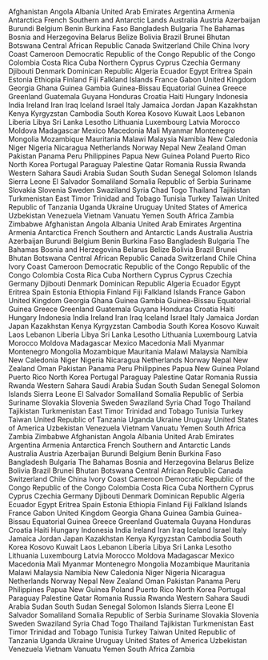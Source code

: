Afghanistan
Angola
Albania
United Arab Emirates
Argentina
Armenia
Antarctica
French Southern and Antarctic Lands
Australia
Austria
Azerbaijan
Burundi
Belgium
Benin
Burkina Faso
Bangladesh
Bulgaria
The Bahamas
Bosnia and Herzegovina
Belarus
Belize
Bolivia
Brazil
Brunei
Bhutan
Botswana
Central African Republic
Canada
Switzerland
Chile
China
Ivory Coast
Cameroon
Democratic Republic of the Congo
Republic of the Congo
Colombia
Costa Rica
Cuba
Northern Cyprus
Cyprus
Czechia
Germany
Djibouti
Denmark
Dominican Republic
Algeria
Ecuador
Egypt
Eritrea
Spain
Estonia
Ethiopia
Finland
Fiji
Falkland Islands
France
Gabon
United Kingdom
Georgia
Ghana
Guinea
Gambia
Guinea-Bissau
Equatorial Guinea
Greece
Greenland
Guatemala
Guyana
Honduras
Croatia
Haiti
Hungary
Indonesia
India
Ireland
Iran
Iraq
Iceland
Israel
Italy
Jamaica
Jordan
Japan
Kazakhstan
Kenya
Kyrgyzstan
Cambodia
South Korea
Kosovo
Kuwait
Laos
Lebanon
Liberia
Libya
Sri Lanka
Lesotho
Lithuania
Luxembourg
Latvia
Morocco
Moldova
Madagascar
Mexico
Macedonia
Mali
Myanmar
Montenegro
Mongolia
Mozambique
Mauritania
Malawi
Malaysia
Namibia
New Caledonia
Niger
Nigeria
Nicaragua
Netherlands
Norway
Nepal
New Zealand
Oman
Pakistan
Panama
Peru
Philippines
Papua New Guinea
Poland
Puerto Rico
North Korea
Portugal
Paraguay
Palestine
Qatar
Romania
Russia
Rwanda
Western Sahara
Saudi Arabia
Sudan
South Sudan
Senegal
Solomon Islands
Sierra Leone
El Salvador
Somaliland
Somalia
Republic of Serbia
Suriname
Slovakia
Slovenia
Sweden
Swaziland
Syria
Chad
Togo
Thailand
Tajikistan
Turkmenistan
East Timor
Trinidad and Tobago
Tunisia
Turkey
Taiwan
United Republic of Tanzania
Uganda
Ukraine
Uruguay
United States of America
Uzbekistan
Venezuela
Vietnam
Vanuatu
Yemen
South Africa
Zambia
Zimbabwe
Afghanistan
Angola
Albania
United Arab Emirates
Argentina
Armenia
Antarctica
French Southern and Antarctic Lands
Australia
Austria
Azerbaijan
Burundi
Belgium
Benin
Burkina Faso
Bangladesh
Bulgaria
The Bahamas
Bosnia and Herzegovina
Belarus
Belize
Bolivia
Brazil
Brunei
Bhutan
Botswana
Central African Republic
Canada
Switzerland
Chile
China
Ivory Coast
Cameroon
Democratic Republic of the Congo
Republic of the Congo
Colombia
Costa Rica
Cuba
Northern Cyprus
Cyprus
Czechia
Germany
Djibouti
Denmark
Dominican Republic
Algeria
Ecuador
Egypt
Eritrea
Spain
Estonia
Ethiopia
Finland
Fiji
Falkland Islands
France
Gabon
United Kingdom
Georgia
Ghana
Guinea
Gambia
Guinea-Bissau
Equatorial Guinea
Greece
Greenland
Guatemala
Guyana
Honduras
Croatia
Haiti
Hungary
Indonesia
India
Ireland
Iran
Iraq
Iceland
Israel
Italy
Jamaica
Jordan
Japan
Kazakhstan
Kenya
Kyrgyzstan
Cambodia
South Korea
Kosovo
Kuwait
Laos
Lebanon
Liberia
Libya
Sri Lanka
Lesotho
Lithuania
Luxembourg
Latvia
Morocco
Moldova
Madagascar
Mexico
Macedonia
Mali
Myanmar
Montenegro
Mongolia
Mozambique
Mauritania
Malawi
Malaysia
Namibia
New Caledonia
Niger
Nigeria
Nicaragua
Netherlands
Norway
Nepal
New Zealand
Oman
Pakistan
Panama
Peru
Philippines
Papua New Guinea
Poland
Puerto Rico
North Korea
Portugal
Paraguay
Palestine
Qatar
Romania
Russia
Rwanda
Western Sahara
Saudi Arabia
Sudan
South Sudan
Senegal
Solomon Islands
Sierra Leone
El Salvador
Somaliland
Somalia
Republic of Serbia
Suriname
Slovakia
Slovenia
Sweden
Swaziland
Syria
Chad
Togo
Thailand
Tajikistan
Turkmenistan
East Timor
Trinidad and Tobago
Tunisia
Turkey
Taiwan
United Republic of Tanzania
Uganda
Ukraine
Uruguay
United States of America
Uzbekistan
Venezuela
Vietnam
Vanuatu
Yemen
South Africa
Zambia
Zimbabwe
Afghanistan
Angola
Albania
United Arab Emirates
Argentina
Armenia
Antarctica
French Southern and Antarctic Lands
Australia
Austria
Azerbaijan
Burundi
Belgium
Benin
Burkina Faso
Bangladesh
Bulgaria
The Bahamas
Bosnia and Herzegovina
Belarus
Belize
Bolivia
Brazil
Brunei
Bhutan
Botswana
Central African Republic
Canada
Switzerland
Chile
China
Ivory Coast
Cameroon
Democratic Republic of the Congo
Republic of the Congo
Colombia
Costa Rica
Cuba
Northern Cyprus
Cyprus
Czechia
Germany
Djibouti
Denmark
Dominican Republic
Algeria
Ecuador
Egypt
Eritrea
Spain
Estonia
Ethiopia
Finland
Fiji
Falkland Islands
France
Gabon
United Kingdom
Georgia
Ghana
Guinea
Gambia
Guinea-Bissau
Equatorial Guinea
Greece
Greenland
Guatemala
Guyana
Honduras
Croatia
Haiti
Hungary
Indonesia
India
Ireland
Iran
Iraq
Iceland
Israel
Italy
Jamaica
Jordan
Japan
Kazakhstan
Kenya
Kyrgyzstan
Cambodia
South Korea
Kosovo
Kuwait
Laos
Lebanon
Liberia
Libya
Sri Lanka
Lesotho
Lithuania
Luxembourg
Latvia
Morocco
Moldova
Madagascar
Mexico
Macedonia
Mali
Myanmar
Montenegro
Mongolia
Mozambique
Mauritania
Malawi
Malaysia
Namibia
New Caledonia
Niger
Nigeria
Nicaragua
Netherlands
Norway
Nepal
New Zealand
Oman
Pakistan
Panama
Peru
Philippines
Papua New Guinea
Poland
Puerto Rico
North Korea
Portugal
Paraguay
Palestine
Qatar
Romania
Russia
Rwanda
Western Sahara
Saudi Arabia
Sudan
South Sudan
Senegal
Solomon Islands
Sierra Leone
El Salvador
Somaliland
Somalia
Republic of Serbia
Suriname
Slovakia
Slovenia
Sweden
Swaziland
Syria
Chad
Togo
Thailand
Tajikistan
Turkmenistan
East Timor
Trinidad and Tobago
Tunisia
Turkey
Taiwan
United Republic of Tanzania
Uganda
Ukraine
Uruguay
United States of America
Uzbekistan
Venezuela
Vietnam
Vanuatu
Yemen
South Africa
Zambia
